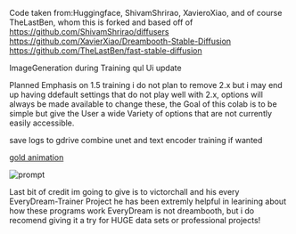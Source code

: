 Code taken from:Huggingface, ShivamShrirao, XavieroXiao, and of course TheLastBen, whom this is forked and based off of https://github.com/ShivamShrirao/diffusers https://github.com/XavierXiao/Dreambooth-Stable-Diffusion https://github.com/TheLastBen/fast-stable-diffusion

ImageGeneration during Training qul Ui update

Planned Emphasis on 1.5 training i do not plan to remove 2.x but i may end up having ddefault settings that do not play well with 2.x, options will always be made available to change these, the Goal of this colab is to be simple but give the User a wide Variety of options that are not currently easily accessible.

save logs to gdrive combine unet and text encoder training if wanted 

[gold animation](https://user-images.githubusercontent.com/106923464/210042127-f07fb7da-5632-4b53-9932-e27cda5f6f6e.png)

![prompt](https://user-images.githubusercontent.com/106923464/210042395-dcdae63a-eabf-420a-978d-d6d62a1e2f50.png)


Last bit of credit im going to give is to victorchall and his every EveryDream-Trainer Project he has been extremly helpful in learining about how these programs work EveryDream is not dreambooth, but i do recomend giving it a try for HUGE data sets or professional projects!

